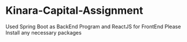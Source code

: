 # Kinara-Capital-Assignment
Used Spring Boot as BackEnd Program and ReactJS for FrontEnd Please Install any necessary packages 
